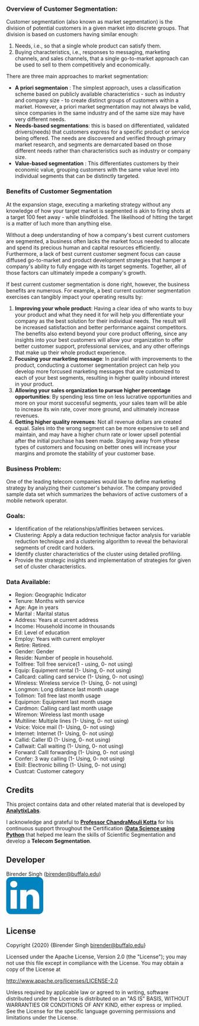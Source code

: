 ### Overview of Customer Segmentation:

Customer segmentation (also known as market segmentation) is the division of potential customers in a given market into discrete groups. That division is based on customers having similar enough:
1. Needs, i.e., so that a single whole product can satisfy them. 
2. Buying characteristics, i.e., responses to messaging, marketing channels, and sales channels, that a single go-to-market approach can be used to sell to them competitively and economically.

There are three main approaches to market segmentation:
- **A priori segmentaion** : The simplest approach, uses a classification scheme based on publicly available characteristics - such as industry and company size - to create distinct groups of customers within a market. However, a priori market segmentation may not always be valid, since companies in the same industry and of the same size may have very different needs.
- **Needs-based segmentations**: this is based on differentiated, validated drivers(needs) that customers express for a specific product or service being offered. The needs are discovered and verified through primary market research, and segments are demarcated based on those different needs rather than characteristics such as industry or company size.
- **Value-based segmentation** : This differentiates customers by their economic value, grouping customers with the same value level into individual segments that can be distinctly targeted.

### Benefits of Customer Segmentation

At the expansion stage, executing a marketing strategy without any knowledge of how your target market is segmented is akin to firing shots at a target 100 feet away - while blindfolded. The likelihood of hitting the target is a matter of luch more than anything else.

Without a deep understanding of how a company's best current customers are segmented, a business often lacks the market focus needed to allocate and spend its precious human and capital resources efficiently. Furthermore, a lack of best current customer segment focus can cause diffused go-to-market and product development strategies that hamper a company's ability to fully engage with its target segments. Together, all of those factors can ultimately impede a company's growth.

If best current customer segmentation is done right, however, the business benefits are numerous. For example, a best current customer segmentation exercises can tangibly impact your operating results by:

1. **Improving your whole product**: Having a clear idea of who wants to buy your product and what they need it for will help you differentiate your company as the best solution for their individual needs. The result will be increased satisfaction and better performance against competitors. The benefits also extend beyond your core product offering, since any insights into your best customers will allow your organization to offer better customer support, professional services, and any other offerings that make up their whole product experience. 
2. **Focusing your marketing message**: In parallel with improvements to the product, conducting a customer segmentation project can help you develop more forcused marketing messages that are customized to each of your best segments, resulting in higher quality inbound interest in your product. 
3. **Allowing your sales organization to pursue higher percentage opportunities**: By spending less time on less lucrative opportunities and more on your morst successful segments, your sales team will be able to increase its win rate, cover more ground, and ultimately increase revenues.
4. **Getting higher quality revenues**: Not all revenue dollars are created equal. Sales into the wrong segment can be more expensive to sell and maintain, and may have a higher churn rate or lower upsell potential after the initial purchase has been made. Staying away from ythese types of customers and focusing on better ones will increase your margins and promote the stability of your customer base.

### Business Problem:

One of the leading telecom companies would like to define marketing strategy by analyzing their customer's behavior. The company provided sample data set which summarizes the behaviors of active customers of a mobile network operator.

### Goals:
- Identification of the relationships/affinities between services.
- Clustering: Apply a data reduction technique factor analysis for variable reduction technique and a clustering algorithm to reveal the behavioral segments of credit card holders.
- Identify cluster characteristics of the cluster using detailed profiling. 
- Provide the strategic insights and implementation of strategies for given set of cluster characteristics.

### Data Available:
- Region: Geographic Indicator
- Tenure: Months with service
- Age: Age in years
- Marital : Marital status
- Address: Years at current address
- Income: Household income in thousands
- Ed: Level of education
- Employ: Years with current employer
- Retire: Retired.
- Gender: Gender
- Reside: Number of people in household.
- Tollfree: Toll free service(1 - using, 0- not using)
- Equip: Equipment rental (1- Using, 0- not using)
- Callcard: calling card service (1- Using, 0- not using)
- Wireless: Wireless service (1- Using, 0- not using)
- Longmon: Long distance last month usage
- Tollmon: Toll free last month usage
- Equipmon: Equipment last month usage
- Cardmon: Calling card last month usage
- Wiremon: Wireless last month usage
- Multiline: Multiple lines (1- Using, 0- not using)
- Voice: Voice mail (1- Using, 0- not using)
- Internet: Internet (1- Using, 0- not using)
- Callid: Caller ID (1- Using, 0- not using)
- Callwait: Call waiting (1- Using, 0- not using)
- Forward: Calll forwarding (1- Using, 0- not using)
- Confer: 3 way calling (1- Using, 0- not using)
- Ebill: Electronic billing (1- Using, 0- not using)
- Custcat: Customer category

Credits
-------
This project contains data and other related material that is developed by [**AnalytixLabs**](https://www.analytixlabs.co.in).

I acknowledge and grateful to [**Professor ChandraMouli Kotta**](https://www.linkedin.com/in/chandra-mouli-kotta-kota-09620713/) for his continuous support throughout the Certification ([**Data Science using Python**](https://www.analytixlabs.co.in/data-science-using-python) that helped me learn the skills of Scientific Segmentation and develop a **Telecom Segmentation**.


Developer
---------
Birender Singh (birender@buffalo.edu)</br>
[![linkedin](https://github.com/IamBirender/content/blob/master/ic_linkedin.png)](https://www.linkedin.com/in/singhbirender)


License
----------
Copyright {2020} 
{Birender Singh birender@buffalo.edu} 

Licensed under the Apache License, Version 2.0 (the "License"); you may not use this file except in compliance with the License. You may obtain a copy of the License at

http://www.apache.org/licenses/LICENSE-2.0

Unless required by applicable law or agreed to in writing, software distributed under the License is distributed on an "AS IS" BASIS, WITHOUT WARRANTIES OR CONDITIONS OF ANY KIND, either express or implied. See the License for the specific language governing permissions and limitations under the License.  
